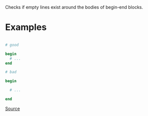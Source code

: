 
Checks if empty lines exist around the bodies of begin-end
blocks.

# Examples

```ruby

# good

begin
  # ...
end

# bad

begin

  # ...

end
```

[Source](http://www.rubydoc.info/gems/rubocop/RuboCop/Cop/Layout/EmptyLinesAroundBeginBody)